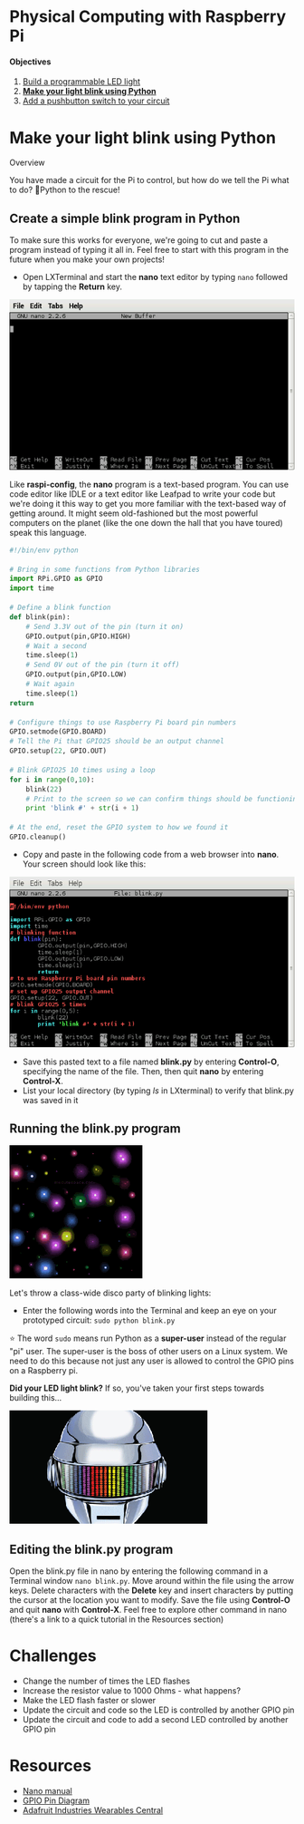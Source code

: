 Physical Computing with Raspberry Pi
====================================

#### Objectives
1. [Build a programmable LED light](01-led.md)
2. **[Make your light blink using Python](02-programming.md)**
3. [Add a pushbutton switch to your circuit](03-switch.md)

# Make your light blink using Python

Overview

You have made a circuit for the Pi to control, but how do we tell the Pi what to do? :snake:Python to the rescue!

## Create a simple blink program in Python

To make sure this works for everyone, we're going to cut and paste a program instead of typing it all in. Feel free to start with this program in the future when you make your own projects!

* Open LXTerminal and start the **nano** text editor by typing `nano` followed by tapping the **Return** key.

![Nano starting display](images/nano-blank.png)

Like **raspi-config**, the **nano** program is a text-based program. You can use code editor like IDLE or a text editor like Leafpad to write your code but we're doing it this way to get you more familiar with the text-based way of getting around. It might seem old-fashioned but the most powerful computers on the planet (like the one down the hall that you have toured) speak this language. 

```python
#!/bin/env python

# Bring in some functions from Python libraries
import RPi.GPIO as GPIO
import time

# Define a blink function
def blink(pin):
    # Send 3.3V out of the pin (turn it on)
    GPIO.output(pin,GPIO.HIGH)
    # Wait a second
    time.sleep(1)
    # Send 0V out of the pin (turn it off)
    GPIO.output(pin,GPIO.LOW)
    # Wait again
    time.sleep(1)
return

# Configure things to use Raspberry Pi board pin numbers
GPIO.setmode(GPIO.BOARD)
# Tell the Pi that GPIO25 should be an output channel
GPIO.setup(22, GPIO.OUT)

# Blink GPIO25 10 times using a loop
for i in range(0,10):
    blink(22)
    # Print to the screen so we can confirm things should be functioning
    print 'blink #' + str(i + 1)

# At the end, reset the GPIO system to how we found it    
GPIO.cleanup()
```

* Copy and paste in the following code from a web browser into **nano**. Your screen should look like this:

![Python code pasted into nano](images/nano.png)

* Save this pasted text to a file named **blink.py** by entering **Control-O**, specifying the name of the file. Then, then quit **nano** by entering **Control-X**.
* List your local directory (by typing *ls* in LXterminal) to verify that blink.py was saved in it

## Running the blink.py program

![Blinken Lights](images/blinken.gif)

Let's throw a class-wide disco party of blinking lights:

* Enter the following words into the Terminal and keep an eye on your prototyped circuit: `sudo python blink.py`

:star: The word `sudo` means run Python as a **super-user** instead of the regular "pi" user. The super-user is the boss of other users on a Linux system. We need to do this because not just any user is allowed to control the GPIO pins on a Raspberry pi. 

**Did your LED light blink?** If so, you've taken your first steps towards building this...

![Daft Punk Helmet](images/daft.gif)

## Editing the blink.py program

Open the blink.py file in nano by entering the following command in a Terminal window `nano blink.py`. Move around within the file using the arrow keys. Delete characters with the **Delete** key and insert characters by putting the cursor at the location you want to modify. Save the file using **Control-O** and quit **nano** with **Control-X**. Feel free to explore other command in nano (there's a link to a quick tutorial in the Resources section)

# Challenges
* Change the number of times the LED flashes
* Increase the resistor value to 1000 Ohms - what happens?
* Make the LED flash faster or slower
* Update the circuit and code so the LED is controlled by another GPIO pin
* Update the circuit and code to add a second LED controlled by another GPIO pin

# Resources
* [Nano manual](http://mintaka.sdsu.edu/reu/nano.html)
* [GPIO Pin Diagram](images/GPIO_Pi2.png)
* [Adafruit Industries Wearables Central](http://www.adafruit.com/category/65)
